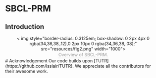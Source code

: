# SBCL-PRM
## Introduction


<center>
    < img style="border-radius: 0.3125em;
    box-shadow: 0 2px 4px 0 rgba(34,36,38,.12),0 2px 10px 0 rgba(34,36,38,.08);" 
    src="resources/fig2.png" width="1000">
    <br>
    <div style="color:orange; border-bottom: 1px solid #d9d9d9;
    display: inline-block;
    color: #999;
    padding: 2px;">Overview of SBCL-PRM.</div>
</center>
# Acknowledgement
Our code builds upon [TUTR](https://github.com/lssiair/TUTR). We appreciate all the contributors for their awesome work.
